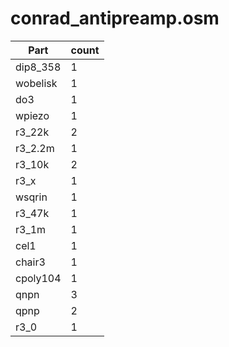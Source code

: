 conrad_antipreamp.osm
==========
| **Part** | **count** |
|----------|-----------|
|dip8_358|1| 
|wobelisk|1| 
|do3|1| 
|wpiezo|1| 
|r3_22k|2| 
|r3_2.2m|1| 
|r3_10k|2| 
|r3_x|1| 
|wsqrin|1| 
|r3_47k|1| 
|r3_1m|1| 
|cel1|1| 
|chair3|1| 
|cpoly104|1| 
|qnpn|3| 
|qpnp|2| 
|r3_0|1| 
